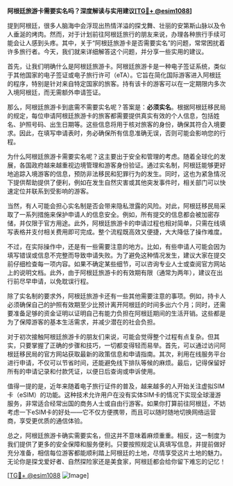 **阿根廷旅游卡需要实名吗？深度解读与实用建议[[TG💪+ @esim1088](https://t.me/s/esim1088)]**

提到阿根廷，很多人脑海中会浮现出热情洋溢的探戈舞、壮丽的安第斯山脉以及令人垂涎的烤肉。然而，对于计划前往阿根廷旅行的朋友来说，办理各种旅行手续可能会让人感到头疼。其中，关于“阿根廷旅游卡是否需要实名”的问题，常常困扰着许多旅行者。今天，我们就来详细解答这个问题，并分享一些实用的建议。

首先，让我们明确什么是阿根廷旅游卡。阿根廷旅游卡是一种电子签证系统，类似于其他国家的电子签证或电子旅行许可（eTA）。它旨在简化国际游客进入阿根廷的程序，特别是针对来自特定国家的旅客。持有该卡的游客可以在一定期限内多次入境阿根廷，而无需额外申请签证。

那么，阿根廷旅游卡到底需不需要实名呢？答案是：**必须实名**。根据阿根廷移民局的规定，每位申请阿根廷旅游卡的旅客都需要提供真实有效的个人信息，包括姓名、护照号码、出生日期等。这些信息将用于核对旅客的身份，确保其符合入境要求。因此，在填写申请表时，务必确保所有信息准确无误，否则可能会影响您的行程。

为什么阿根廷旅游卡需要实名呢？这主要出于安全和管理的考虑。随着全球化的发展，各国政府越来越重视边境管理和游客身份验证。通过实名制，阿根廷能够更好地追踪入境游客的信息，预防非法移民和犯罪行为的发生。同时，这也为紧急情况下提供帮助提供了便利，例如在发生自然灾害或其他突发事件时，相关部门可以快速定位并联系到受影响的游客。

当然，有人可能会担心实名制是否会带来隐私泄露的风险。对此，阿根廷移民局采取了一系列措施来保护申请人的信息安全。例如，所有提交的信息都会被加密存储，并仅限于官方用途。此外，阿根廷旅游卡的申请过程也相对简单，只需在线填写表格并支付相关费用即可完成。整个流程既高效又便捷，大大降低了操作难度。

不过，在实际操作中，还是有一些需要注意的地方。比如，有些申请人可能会因为填写错误或信息不完整而导致申请失败。为了避免这种情况发生，建议大家在提交前仔细检查每一项内容。如果不确定某些细节，可以咨询专业人士或查阅官方网站上的说明文档。此外，由于阿根廷旅游卡的有效期有限（通常为两年），建议在出行前尽早申请，以免耽误行程。

除了实名制的要求外，阿根廷旅游卡还有一些其他需要注意的事项。例如，持卡人必须确保自己的护照有效期至少比预计离开阿根廷的时间多出六个月；同时，还需要准备足够的资金证明以证明自己有能力负担在阿根廷期间的生活开销。这些都是为了保障游客的基本生活需求，并减少潜在的社会负担。

对于初次接触阿根廷旅游卡的朋友们来说，可能会觉得整个过程有点复杂。但其实，只要掌握了正确的步骤和技巧，一切都变得轻而易举。首先，可以通过访问阿根廷移民局的官方网站获取最新的政策信息和申请指南。其次，利用在线服务平台进行申请，不仅可以节省时间，还能避免线下排队等候的麻烦。最后，记得保留好所有的申请记录和付款凭证，以便日后查询或申诉使用。

值得一提的是，近年来随着电子旅行证件的普及，越来越多的人开始关注虚拟SIM卡（eSIM）的功能。这种技术允许用户在没有实体SIM卡的情况下实现全球漫游服务，非常适合经常出国的商务人士或自由行游客。如果你打算前往阿根廷，不妨考虑一下eSIM卡的好处——它不仅方便携带，而且可以随时随地切换网络运营商，享受更优质的通信体验。

总之，阿根廷旅游卡确实需要实名，但这并不意味着麻烦重重。相反，这一制度为我们提供了更多的安全保障和服务便利。只要按照规定认真填写信息，并提前做好充分准备，相信每位游客都能顺利踏上阿根廷的土地，尽情享受这片土地的魅力。无论你是探戈爱好者、自然探险家还是美食家，阿根廷都会给你留下难忘的记忆！

[[TG💪+ @esim1088](https://t.me/s/esim1088) ![Image](https://i.postimg.cc/4NQfJmqS/Snipaste-2025-05-13-00-14-12.png)]